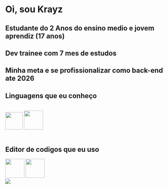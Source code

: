 # Oi, sou Krayz
## Estudante do 2 Anos do ensino medio e jovem aprendiz (17 anos)
## Dev trainee com 7 mes de estudos
## Minha meta e se profissionalizar como back-end ate 2026


## Linguagens que eu conheço
<br>
<div aling="center">
  <img src="https://raw.githubusercontent.com/marwin1991/profile-technology-icons/refs/heads/main/icons/python.png" width="55 height="55"/>
  <img src="https://raw.githubusercontent.com/marwin1991/profile-technology-icons/refs/heads/main/icons/java.png" width="60 height="60"/>
</div>
<br>
<div aling="center">

## Editor de codigos que eu uso
<div aling="center">
  <img src="https://raw.githubusercontent.com/marwin1991/profile-technology-icons/refs/heads/main/icons/visual_studio_code.png" width="60 height="60"/>
  <img src="https://raw.githubusercontent.com/marwin1991/profile-technology-icons/refs/heads/main/icons/intellij.png" width="60 height="60"/>
</div>

<img src="https://github-readme-stats.vercel.app/api/top-langs/?username=HeyKrayz&layout=compact&theme=gruvbox&langs_count=5">
